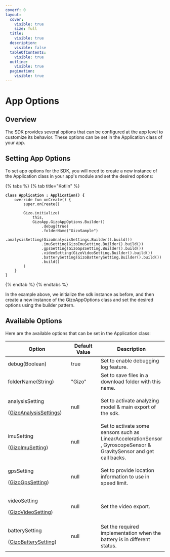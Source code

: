 ```yaml
---
coverY: 0
layout:
  cover:
    visible: true
    size: full
  title:
    visible: true
  description:
    visible: false
  tableOfContents:
    visible: true
  outline:
    visible: true
  pagination:
    visible: true
---
```


# App Options

## Overview

The SDK provides several options that can be configured at the app level to customize its behavior. These options can be set in the Application class of your app.



## Setting App Options

To set app options for the SDK, you will need to create a new instance of the Application class in your app's module and set the desired options:

{% tabs %}
{% tab title="Kotlin" %}
<pre class="language-kotlin"><code class="lang-kotlin"><strong>class Application : Application() {
</strong>    override fun onCreate() {
        super.onCreate()

        Gizo.initialize(
            this,
            GizoApp.GizoAppOptions.Builder()
                .debug(true)
                .folderName("GizoSample")
                .analysisSetting(GizoAnalysisSettings.Builder().build())
                .imuSetting(GizoImuSetting.Builder().build())
                .gpsSetting(GizoGpsSetting.Builder().build())
                .videoSetting(GizoVideoSetting.Builder().build())
                .batterySetting(GizoBatterySetting.Builder().build())
                .build()
        )
    }
}
</code></pre>
{% endtab %}
{% endtabs %}

In the example above, we initialize the sdk instance as before, and then create a new instance of the GizoAppOptions class and set the desired options using the builder pattern.



## Available Options

&#x20;Here are the available options that can be set in the Application class:

<table><thead><tr><th width="224.33333333333331">Option</th><th width="143">Default Value</th><th>Description</th></tr></thead><tbody><tr><td>debug(Boolean)</td><td>true</td><td>Set to enable debugging log feature.</td></tr><tr><td>folderName(String)</td><td>"Gizo"</td><td>Set to save files in a download folder with this name.</td></tr><tr><td><p>analysisSetting</p><p>(<a href="broken-reference">GizoAnalysisSettings</a>)</p></td><td>null</td><td>Set to activate analyzing model &#x26; main export of the sdk.</td></tr><tr><td><p>imuSetting</p><p>(<a href="gizoimusetting.md">GizoImuSetting</a>)</p></td><td>null</td><td>Set to activate some sensors such as LinearAccelerationSensor , GyroscopeSensor &#x26; GravitySensor and get call backs.</td></tr><tr><td><p>gpsSetting</p><p>(<a href="gizogpssetting.md">GizoGpsSetting</a>)</p></td><td>null</td><td>Set to provide location information to use in speed limit.</td></tr><tr><td><p>videoSetting</p><p>(<a href="gizovideosetting.md">GizoVideoSetting</a>)</p></td><td>null</td><td>Set the video export.</td></tr><tr><td><p>batterySetting</p><p>(<a href="gizobatterysetting.md">GizoBatterySetting</a>)</p></td><td>null</td><td>Set the required implementation when the battery is in different status.</td></tr></tbody></table>

